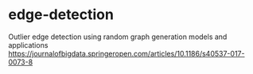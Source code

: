 # edge-detection
Outlier edge detection using random graph generation models and applications
https://journalofbigdata.springeropen.com/articles/10.1186/s40537-017-0073-8

